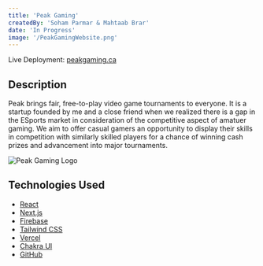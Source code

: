 ```yaml
---
title: 'Peak Gaming'
createdBy: 'Soham Parmar & Mahtaab Brar'
date: 'In Progress'
image: '/PeakGamingWebsite.png'
---
```


Live Deployment: [peakgaming.ca](https://www.peakgaming.ca/)

## Description

Peak brings fair, free-to-play video game tournaments to everyone. It is a startup founded by me and a close friend when we realized there is a gap in the ESports market in consideration of the competitive aspect of amatuer gaming. We aim to offer casual gamers an opportunity to display their skills in competition with similarly skilled players for a chance of winning cash prizes and advancement into major tournaments.

![Peak Gaming Logo](/PeakGamingLogo.png '1200x700')

## Technologies Used

- [React](https://reactjs.org/)
- [Next.js](https://nextjs.org/)
- [Firebase](https://firebase.google.com/)
- [Tailwind CSS](https://tailwindcss.com/)
- [Vercel](https://vercel.com/)
- [Chakra UI](https://chakra-ui.com/)
- [GitHub](https://github.com/)
